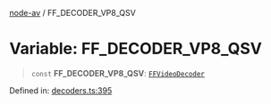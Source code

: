 [node-av](../globals.md) / FF\_DECODER\_VP8\_QSV

# Variable: FF\_DECODER\_VP8\_QSV

> `const` **FF\_DECODER\_VP8\_QSV**: [`FFVideoDecoder`](../type-aliases/FFVideoDecoder.md)

Defined in: [decoders.ts:395](https://github.com/seydx/av/blob/f8631fc881b394300b1479f511d55cf1c370a87f/src/constants/decoders.ts#L395)
